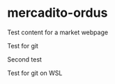 # mercadito-ordus
Test content for a market webpage

Test for git

Second test

Test for git on WSL
